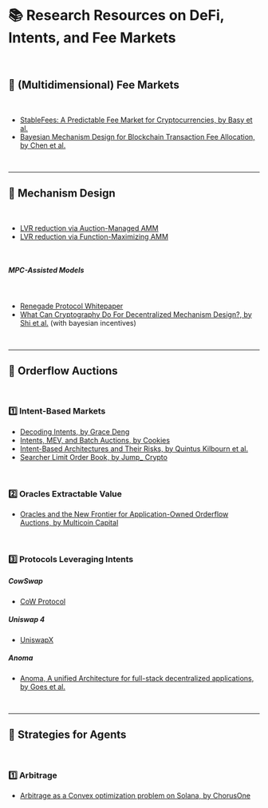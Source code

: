 # 📚 Research Resources on DeFi, Intents, and Fee Markets 

<br>


## 📙 (Multidimensional) Fee Markets

<br>

* [StableFees: A Predictable Fee Market for Cryptocurrencies, by Basy et al.](https://papers.ssrn.com/sol3/papers.cfm?abstract_id=3318327)
* [Bayesian Mechanism Design for Blockchain Transaction Fee Allocation, by Chen et al.](https://papers.ssrn.com/sol3/papers.cfm?abstract_id=4413816)

<br>

---

## 📗 Mechanism Design

<br>

* [LVR reduction via Auction-Managed AMM](https://arxiv.org/pdf/2403.03367.pdf)
* [LVR reduction via Function-Maximizing AMM](https://arxiv.org/pdf/2307.02074.pdf)

<br>

##### MPC-Assisted Models

<br>

* [Renegade Protocol Whitepaper](https://www.renegade.fi/whitepaper.pdf)
* [What Can Cryptography Do For Decentralized Mechanism Design?, by Shi et al.](https://arxiv.org/abs/2209.14462) (with bayesian incentives) 

<br>

----

## 📕 Orderflow Auctions 

<br>

### 1️⃣ Intent-Based Markets

* [Decoding Intents, by Grace Deng](https://mirror.xyz/0x592Dd47b24e4CDA75491c6CB023193423964cCcb/ISTQVpZSICAL_oG2dOia-6hdVuEpctENxLWFVv8Cz88)
* [Intents, MEV, and Batch Auctions, by Cookies](https://www.shoal.gg/p/cow-swap-intents-mev-and-batch-auctions)
* [Intent-Based Architectures and Their Risks, by Quintus Kilbourn et al.](https://www.paradigm.xyz/2023/06/intents)
* [Searcher Limit Order Book, by Jump_ Crypto](https://jumpcrypto.com/writing/searcher-limit-order-book/)

<br>

### 2️⃣ Oracles Extractable Value

* [Oracles and the New Frontier for Application-Owned Orderflow Auctions, by Multicoin Capital](https://multicoin.capital/2023/12/14/oracles-and-the-new-frontier-for-application-owned-orderflow-auctions/)

<br>

### 3️⃣ Protocols Leveraging Intents

##### CowSwap

* [CoW Protocol](https://docs.cow.fi/category/concepts)

##### Uniswap 4

* [UniswapX](https://docs.uniswap.org/contracts/uniswapx/overview)


##### Anoma

* [Anoma, A unified Architecture for full-stack decentralized applications, by Goes et al.](https://github.com/anoma/whitepaper/blob/main/whitepaper.pdf)


<br>

---

## 📘 Strategies for Agents

<br>

### 1️⃣ Arbitrage

* [Arbitrage as a Convex optimization problem on Solana, by ChorusOne](https://chorusone.notion.site/Arbitrage-as-a-Convex-optimization-problem-f2490665033f41b6b6d41cfd5196acae)

<br>

